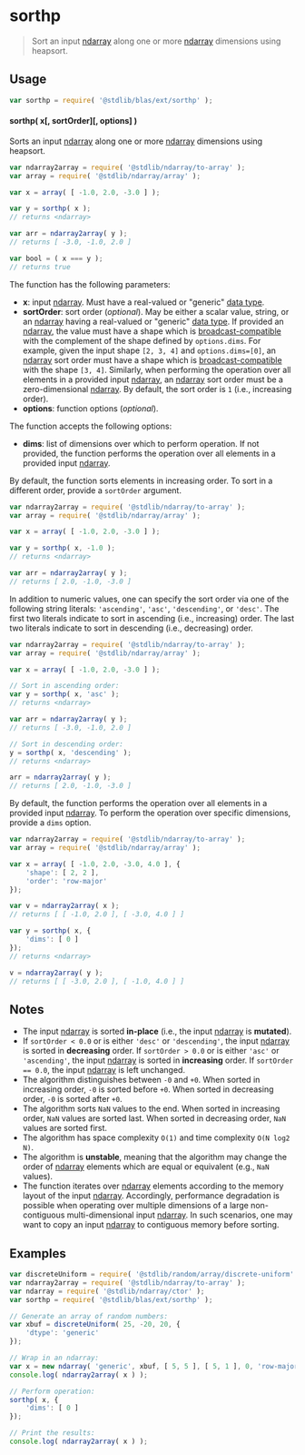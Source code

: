 <!--

@license Apache-2.0

Copyright (c) 2025 The Stdlib Authors.

Licensed under the Apache License, Version 2.0 (the "License");
you may not use this file except in compliance with the License.
You may obtain a copy of the License at

   http://www.apache.org/licenses/LICENSE-2.0

Unless required by applicable law or agreed to in writing, software
distributed under the License is distributed on an "AS IS" BASIS,
WITHOUT WARRANTIES OR CONDITIONS OF ANY KIND, either express or implied.
See the License for the specific language governing permissions and
limitations under the License.

-->

# sorthp

> Sort an input [ndarray][@stdlib/ndarray/ctor] along one or more [ndarray][@stdlib/ndarray/ctor] dimensions using heapsort.

<section class="usage">

## Usage

```javascript
var sorthp = require( '@stdlib/blas/ext/sorthp' );
```

#### sorthp( x\[, sortOrder]\[, options] )

Sorts an input [ndarray][@stdlib/ndarray/ctor] along one or more [ndarray][@stdlib/ndarray/ctor] dimensions using heapsort.

```javascript
var ndarray2array = require( '@stdlib/ndarray/to-array' );
var array = require( '@stdlib/ndarray/array' );

var x = array( [ -1.0, 2.0, -3.0 ] );

var y = sorthp( x );
// returns <ndarray>

var arr = ndarray2array( y );
// returns [ -3.0, -1.0, 2.0 ]

var bool = ( x === y );
// returns true
```

The function has the following parameters:

-   **x**: input [ndarray][@stdlib/ndarray/ctor]. Must have a real-valued or "generic" [data type][@stdlib/ndarray/dtypes].
-   **sortOrder**: sort order (_optional_). May be either a scalar value, string, or an [ndarray][@stdlib/ndarray/ctor] having a real-valued or "generic" [data type][@stdlib/ndarray/dtypes]. If provided an [ndarray][@stdlib/ndarray/ctor], the value must have a shape which is [broadcast-compatible][@stdlib/ndarray/base/broadcast-shapes] with the complement of the shape defined by `options.dims`. For example, given the input shape `[2, 3, 4]` and `options.dims=[0]`, an [ndarray][@stdlib/ndarray/ctor] sort order must have a shape which is [broadcast-compatible][@stdlib/ndarray/base/broadcast-shapes] with the shape `[3, 4]`. Similarly, when performing the operation over all elements in a provided input [ndarray][@stdlib/ndarray/ctor], an [ndarray][@stdlib/ndarray/ctor] sort order must be a zero-dimensional [ndarray][@stdlib/ndarray/ctor]. By default, the sort order is `1` (i.e., increasing order).
-   **options**: function options (_optional_).

The function accepts the following options:

-   **dims**: list of dimensions over which to perform operation. If not provided, the function performs the operation over all elements in a provided input [ndarray][@stdlib/ndarray/ctor].

By default, the function sorts elements in increasing order. To sort in a different order, provide a `sortOrder` argument.

```javascript
var ndarray2array = require( '@stdlib/ndarray/to-array' );
var array = require( '@stdlib/ndarray/array' );

var x = array( [ -1.0, 2.0, -3.0 ] );

var y = sorthp( x, -1.0 );
// returns <ndarray>

var arr = ndarray2array( y );
// returns [ 2.0, -1.0, -3.0 ]
```

In addition to numeric values, one can specify the sort order via one of the following string literals: `'ascending'`, `'asc'`, `'descending'`, or `'desc'`. The first two literals indicate to sort in ascending (i.e., increasing) order. The last two literals indicate to sort in descending (i.e., decreasing) order.

```javascript
var ndarray2array = require( '@stdlib/ndarray/to-array' );
var array = require( '@stdlib/ndarray/array' );

var x = array( [ -1.0, 2.0, -3.0 ] );

// Sort in ascending order:
var y = sorthp( x, 'asc' );
// returns <ndarray>

var arr = ndarray2array( y );
// returns [ -3.0, -1.0, 2.0 ]

// Sort in descending order:
y = sorthp( x, 'descending' );
// returns <ndarray>

arr = ndarray2array( y );
// returns [ 2.0, -1.0, -3.0 ]
```

By default, the function performs the operation over all elements in a provided input [ndarray][@stdlib/ndarray/ctor]. To perform the operation over specific dimensions, provide a `dims` option.

```javascript
var ndarray2array = require( '@stdlib/ndarray/to-array' );
var array = require( '@stdlib/ndarray/array' );

var x = array( [ -1.0, 2.0, -3.0, 4.0 ], {
    'shape': [ 2, 2 ],
    'order': 'row-major'
});

var v = ndarray2array( x );
// returns [ [ -1.0, 2.0 ], [ -3.0, 4.0 ] ]

var y = sorthp( x, {
    'dims': [ 0 ]
});
// returns <ndarray>

v = ndarray2array( y );
// returns [ [ -3.0, 2.0 ], [ -1.0, 4.0 ] ]
```

</section>

<!-- /.usage -->

<section class="notes">

## Notes

-   The input [ndarray][@stdlib/ndarray/ctor] is sorted **in-place** (i.e., the input [ndarray][@stdlib/ndarray/ctor] is **mutated**).
-   If `sortOrder < 0.0` or is either `'desc'` or `'descending'`, the input [ndarray][@stdlib/ndarray/ctor] is sorted in **decreasing** order. If `sortOrder > 0.0` or is either `'asc'` or `'ascending'`, the input [ndarray][@stdlib/ndarray/ctor] is sorted in **increasing** order. If `sortOrder == 0.0`, the input [ndarray][@stdlib/ndarray/ctor] is left unchanged.
-   The algorithm distinguishes between `-0` and `+0`. When sorted in increasing order, `-0` is sorted before `+0`. When sorted in decreasing order, `-0` is sorted after `+0`.
-   The algorithm sorts `NaN` values to the end. When sorted in increasing order, `NaN` values are sorted last. When sorted in decreasing order, `NaN` values are sorted first.
-   The algorithm has space complexity `O(1)` and time complexity `O(N log2 N)`.
-   The algorithm is **unstable**, meaning that the algorithm may change the order of [ndarray][@stdlib/ndarray/ctor] elements which are equal or equivalent (e.g., `NaN` values).
-   The function iterates over [ndarray][@stdlib/ndarray/ctor] elements according to the memory layout of the input [ndarray][@stdlib/ndarray/ctor]. Accordingly, performance degradation is possible when operating over multiple dimensions of a large non-contiguous multi-dimensional input [ndarray][@stdlib/ndarray/ctor]. In such scenarios, one may want to copy an input [ndarray][@stdlib/ndarray/ctor] to contiguous memory before sorting.

</section>

<!-- /.notes -->

<section class="examples">

## Examples

<!-- eslint no-undef: "error" -->

```javascript
var discreteUniform = require( '@stdlib/random/array/discrete-uniform' );
var ndarray2array = require( '@stdlib/ndarray/to-array' );
var ndarray = require( '@stdlib/ndarray/ctor' );
var sorthp = require( '@stdlib/blas/ext/sorthp' );

// Generate an array of random numbers:
var xbuf = discreteUniform( 25, -20, 20, {
    'dtype': 'generic'
});

// Wrap in an ndarray:
var x = new ndarray( 'generic', xbuf, [ 5, 5 ], [ 5, 1 ], 0, 'row-major' );
console.log( ndarray2array( x ) );

// Perform operation:
sorthp( x, {
    'dims': [ 0 ]
});

// Print the results:
console.log( ndarray2array( x ) );
```

</section>

<!-- /.examples -->

<!-- Section for related `stdlib` packages. Do not manually edit this section, as it is automatically populated. -->

<section class="related">

</section>

<!-- /.related -->

<!-- Section for all links. Make sure to keep an empty line after the `section` element and another before the `/section` close. -->

<section class="links">

[@stdlib/ndarray/ctor]: https://github.com/stdlib-js/stdlib/tree/develop/lib/node_modules/%40stdlib/ndarray/ctor

[@stdlib/ndarray/dtypes]: https://github.com/stdlib-js/stdlib/tree/develop/lib/node_modules/%40stdlib/ndarray/dtypes

[@stdlib/ndarray/base/broadcast-shapes]: https://github.com/stdlib-js/stdlib/tree/develop/lib/node_modules/%40stdlib/ndarray/base/broadcast-shapes

</section>

<!-- /.links -->
